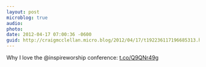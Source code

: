 ```yaml
---
layout: post
microblog: true
audio: 
photo: 
date: 2012-04-17 07:00:36 -0600
guid: http://craigmcclellan.micro.blog/2012/04/17/t192236117196685313.html
---
```

Why I love the @inspireworship conference: [t.co/Q9QNr49g](http://t.co/Q9QNr49g)

